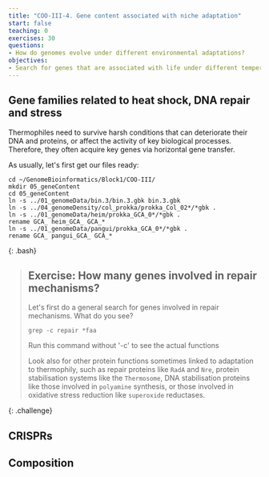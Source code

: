 ```yaml
---
title: "COO-III-4. Gene content associated with niche adaptation"
start: false
teaching: 0
exercises: 30
questions:
- How do genomes evolve under different environmental adaptations?
objectives:
- Search for genes that are associated with life under different temperatures 
---
```




## Gene families related to heat shock, DNA repair and stress

Thermophiles need to survive harsh conditions that can deteriorate their DNA and proteins, or affect the activity of key biological
processes. Therefore, they often acquire key genes via horizontal gene transfer.

As usually, let's first get our files ready:

~~~
cd ~/GenomeBioinformatics/Block1/COO-III/
mkdir 05_geneContent
cd 05_geneContent
ln -s ../01_genomeData/bin.3/bin.3.gbk bin.3.gbk
ln -s ../04_genomeDensity/col_prokka/prokka_Col_02*/*gbk .
ln -s ../01_genomeData/heim/prokka_GCA_0*/*gbk .
rename GCA_ heim_GCA_ GCA_*
ln -s ../01_genomeData/pangui/prokka_GCA_0*/*gbk .
rename GCA_ pangui_GCA_ GCA_*
~~~
{: .bash}


> ## Exercise: How many genes involved in repair mechanisms?
>
> Let's first do a general search for genes involved in repair mechanisms. What do you see?
>
> `grep -c repair *faa`
>
> Run this command without '-c' to see the actual functions
>
> Look also for other protein functions sometimes linked to adaptation to thermophily, such as repair proteins like `RadA` and `Nre`,
> protein stabilisation systems like the `Thermosome`, DNA stabilisation proteins like those involved in `polyamine` synthesis, or those
> involved in oxidative stress reduction like `superoxide` reductases.
>
{: .challenge}





## CRISPRs


## Composition

